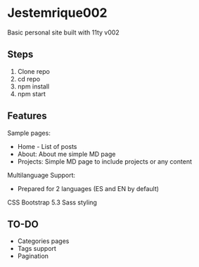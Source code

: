 # Jestemrique002
Basic personal site built with 11ty v002

## Steps
1. Clone repo
2. cd repo
3. npm install
4. npm start

## Features
Sample pages: 
- Home - List of posts
- About: About me simple MD page
- Projects: Simple MD page to include projects or any content

Multilanguage Support:
- Prepared for 2 languages (ES and EN by default) 

CSS Bootstrap 5.3 Sass styling


## TO-DO

- Categories pages
- Tags support
- Pagination


